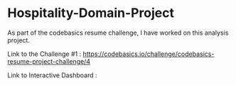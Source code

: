 # Hospitality-Domain-Project
As part of the codebasics resume challenge, I have worked on this analysis project.

Link to the Challenge #1 :  https://codebasics.io/challenge/codebasics-resume-project-challenge/4

Link to Interactive Dashboard : 
